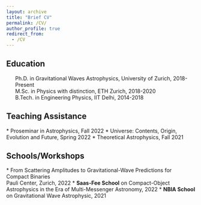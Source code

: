 ```yaml
---
layout: archive
title: "Brief CV"
permalink: /CV/
author_profile: true
redirect_from:
  - /CV
---
```


<h2>Education</h2>
<ul style="list-style-type:none" "margin:0">
<li> Ph.D. in Gravitational Waves Astrophysics, University of Zurich, 2018-Present</li>
<li> M.Sc. in Physics with distinction, ETH Zurich, 2018-2020</li>
<li> B.Tech. in Engineering Physics, IIT Delhi, 2014-2018</li>
</ul>

<h2>Teaching Assistance</h2>
* Proseminar in Astrophysics, Fall 2022
* Universe: Contents, Origin, Evolution and Future, Spring 2022
* Theoretical Astrophysics, Fall 2021

<h2>Schools/Workshops</h2>
* From Scattering Amplitudes to Gravitational-Wave Predictions for Compact Binaries<br>
Pauli Center, Zurich, 2022
* <b>Saas-Fee School</b> on Compact-Object Astrophysics in the Era of Multi-Messenger Astronomy, 2022
* <b>NBIA School</b> on Gravitational Wave Astrophysic, 2021
